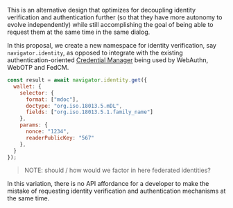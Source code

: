 This is an alternative design that optimizes for decoupling identity verification and authentication further (so that they have more autonomy to 
evolve independently) while still accomplishing the goal of being able to request them at the same time in the same dialog.

In this proposal, we create a new namespace for identity verification, say `navigator.identity`, as opposed to integrate with the existing 
authentication-oriented [Credential Manager](https://www.w3.org/TR/credential-management-1/) being used by WebAuthn, WebOTP and FedCM.

```javascript
const result = await navigator.identity.get({
  wallet: {
    selector: {
      format: ["mdoc"],
      doctype: "org.iso.18013.5.mDL",
      fields: ["org.iso.18013.5.1.family_name"]
    },
    params: {
      nonce: "1234",
      readerPublicKey: "567"
    },
  }
});
``` 

>  NOTE: should / how would we factor in here federated identities?

In this variation, there is no API affordance for a developer to make the mistake of requesting identity verification and authentication mechanisms 
at the same time.
